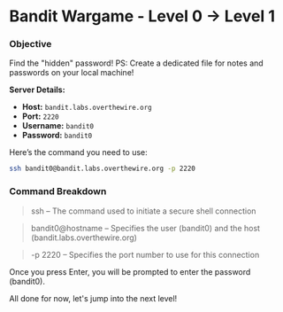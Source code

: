 # Bandit Wargame - Level 0 -> Level 1 

### Objective  
Find the "hidden" password!
PS: Create a dedicated file for notes and passwords on your local machine!

**Server Details:**  
- **Host:** `bandit.labs.overthewire.org`  
- **Port:** `2220`  
- **Username:** `bandit0`  
- **Password:** `bandit0`  



Here’s the command you need to use:  

```sh
ssh bandit0@bandit.labs.overthewire.org -p 2220
```

### Command Breakdown
> ssh – The command used to initiate a secure shell connection

> bandit0@hostname – Specifies the user (bandit0) and the host (bandit.labs.overthewire.org)

> -p 2220 – Specifies the port number to use for this connection

Once you press Enter, you will be prompted to enter the password (bandit0).

All done for now, let's jump into the next level!
